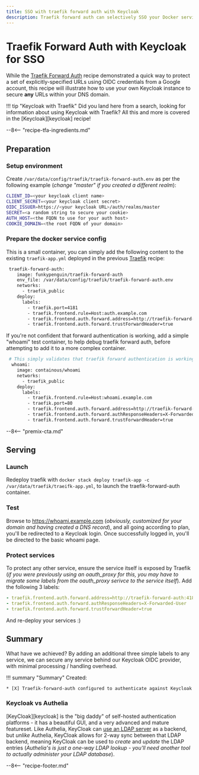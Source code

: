 ```yaml
---
title: SSO with traefik forward auth with Keycloak
description: Traefik forward auth can selectively SSO your Docker services against an authentication backend using OIDC, and Keycloak is a perfect, self-hosted match.
---
```

# Traefik Forward Auth with Keycloak for SSO

While the [Traefik Forward Auth](/docker-swarm/traefik-forward-auth/) recipe demonstrated a quick way to protect a set of explicitly-specified URLs using OIDC credentials from a Google account, this recipe will illustrate how to use your own Keycloak instance to secure **any** URLs within your DNS domain.

!!! tip "Keycloak with Traefik"
    Did you land here from a search, looking for information about using Keycloak with Traefik? All this and more is covered in the [Keycloak][keycloak] recipe!

--8<-- "recipe-tfa-ingredients.md"

## Preparation

### Setup environment

Create `/var/data/config/traefik/traefik-forward-auth.env` as per the following example (_change "master" if you created a different realm_):

```bash
CLIENT_ID=<your keycloak client name>
CLIENT_SECRET=<your keycloak client secret>
OIDC_ISSUER=https://<your keycloak URL>/auth/realms/master
SECRET=<a random string to secure your cookie>
AUTH_HOST=<the FQDN to use for your auth host>
COOKIE_DOMAIN=<the root FQDN of your domain>
```

### Prepare the docker service config

This is a small container, you can simply add the following content to the existing `traefik-app.yml` deployed in the previous [Traefik](/docker-swarm/traefik/) recipe:

```bash
 traefik-forward-auth:
    image: funkypenguin/traefik-forward-auth
    env_file: /var/data/config/traefik/traefik-forward-auth.env
    networks:
      - traefik_public
    deploy:
      labels:
        - traefik.port=4181
        - traefik.frontend.rule=Host:auth.example.com
        - traefik.frontend.auth.forward.address=http://traefik-forward-auth:4181
        - traefik.frontend.auth.forward.trustForwardHeader=true
```

If you're not confident that forward authentication is working, add a simple "whoami" test container, to help debug traefik forward auth, before attempting to add it to a more complex container.

```bash
 # This simply validates that traefik forward authentication is working
  whoami:
    image: containous/whoami
    networks:
      - traefik_public
    deploy:
      labels:
        - traefik.frontend.rule=Host:whoami.example.com
        - traefik.port=80
        - traefik.frontend.auth.forward.address=http://traefik-forward-auth:4181
        - traefik.frontend.auth.forward.authResponseHeaders=X-Forwarded-User
        - traefik.frontend.auth.forward.trustForwardHeader=true
```

--8<-- "premix-cta.md"

## Serving

### Launch

Redeploy traefik with `docker stack deploy traefik-app -c /var/data/traefik/traeifk-app.yml`, to launch the traefik-forward-auth container.

### Test

Browse to <https://whoami.example.com> (_obviously, customized for your domain and having created a DNS record_), and all going according to plan, you'll be redirected to a Keycloak login. Once successfully logged in, you'll be directed to the basic whoami page.

### Protect services

To protect any other service, ensure the service itself is exposed by Traefik (_if you were previously using an oauth_proxy for this, you may have to migrate some labels from the oauth_proxy serivce to the service itself_). Add the following 3 labels:

```yaml
- traefik.frontend.auth.forward.address=http://traefik-forward-auth:4181
- traefik.frontend.auth.forward.authResponseHeaders=X-Forwarded-User
- traefik.frontend.auth.forward.trustForwardHeader=true
```

And re-deploy your services :)

## Summary

What have we achieved? By adding an additional three simple labels to any service, we can secure any service behind our Keycloak OIDC provider, with minimal processing / handling overhead.

!!! summary "Summary"
    Created:

    * [X] Traefik-forward-auth configured to authenticate against Keycloak

[^1]: Keycloak is very powerful. You can add 2FA and all other clever things outside of the scope of this simple recipe ;)

### Keycloak vs Authelia

[KeyCloak][keycloak] is the "big daddy" of self-hosted authentication platforms - it has a beautiful GUI, and a very advanced and mature featureset. Like Authelia, KeyCloak can [use an LDAP server](/recipes/keycloak/authenticate-against-openldap/) as a backend, but _unlike_ Authelia, KeyCloak allows for 2-way sync between that LDAP backend, meaning KeyCloak can be used to _create_ and _update_ the LDAP entries (*Authelia's is just a one-way LDAP lookup - you'll need another tool to actually administer your LDAP database*).


--8<-- "recipe-footer.md"
